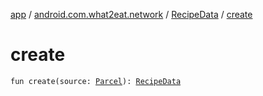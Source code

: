 [app](../../index.md) / [android.com.what2eat.network](../index.md) / [RecipeData](index.md) / [create](./create.md)

# create

`fun create(source: `[`Parcel`](https://developer.android.com/reference/android/os/Parcel.html)`): `[`RecipeData`](index.md)